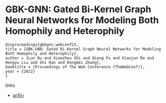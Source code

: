 # GBK-GNN: Gated Bi-Kernel Graph Neural Networks for Modeling Both Homophily and Heterophily

```
@inproceedings{gbkgnn_webconf22,
title = {GBK-GNN: Gated Bi-Kernel Graph Neural Networks for Modeling Both Homophily and Heterophily},
author = {Lun Du and Xiaozhou Shi and Qiang Fu and Xiaojun Ma and Hengyu Liu and Shi Han and Dongmei Zhang},
booktitle = {Proceedings of The Web Conference (TheWebConf)},
year = {2022}
}
```

links
- [arXiv](https://arxiv.org/abs/2110.15777)
